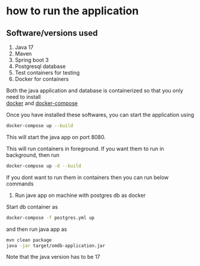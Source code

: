 # how to run the application

## Software/versions used

1. Java 17
2. Maven
3. Spring boot 3
4. Postgresql database
5. Test containers for testing
6. Docker for containers


Both the java application and database is containerized so that you only need to install \
[docker](https://docs.docker.com/get-docker/) and [docker-compose](https://docs.docker.com/compose/install/)

Once you have installed these softwares, you can start the application using 

```bash
docker-compose up --build
```
This will start the java app on port 8080. 

This will run containers in foreground. If you want them to run in background, then run

```bash
docker-compose up -d --build
```


If you dont want to run them in containers then you can run below commands

1. Run jave app on machine with postgres db as docker

Start db container as

```bash
docker-compose -f postgres.yml up
```

and then run java app as

```bash
mvn clean package
java -jar target/omdb-application.jar
```

Note that the java version has to be 17
